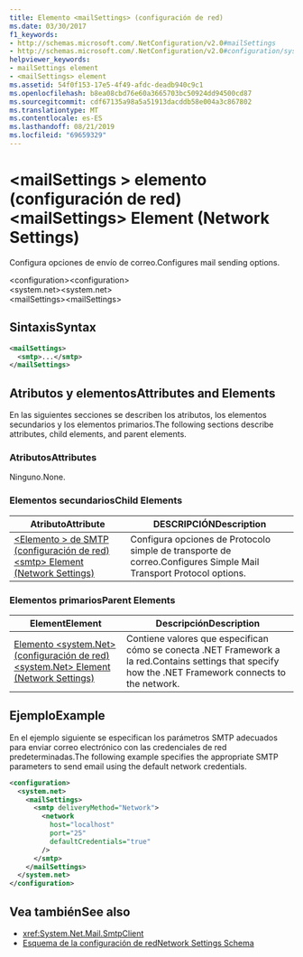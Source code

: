```yaml
---
title: Elemento <mailSettings> (configuración de red)
ms.date: 03/30/2017
f1_keywords:
- http://schemas.microsoft.com/.NetConfiguration/v2.0#mailSettings
- http://schemas.microsoft.com/.NetConfiguration/v2.0#configuration/system.net/mailSettings
helpviewer_keywords:
- mailSettings element
- <mailSettings> element
ms.assetid: 54f0f153-17e5-4f49-afdc-deadb940c9c1
ms.openlocfilehash: b8ea08cbd76e60a3665703bc50924dd94500cd87
ms.sourcegitcommit: cdf67135a98a5a51913dacddb58e004a3c867802
ms.translationtype: MT
ms.contentlocale: es-ES
ms.lasthandoff: 08/21/2019
ms.locfileid: "69659329"
---
```

# <a name="mailsettings-element-network-settings"></a><span data-ttu-id="75642-102">\<mailSettings > elemento (configuración de red)</span><span class="sxs-lookup"><span data-stu-id="75642-102">\<mailSettings> Element (Network Settings)</span></span>
<span data-ttu-id="75642-103">Configura opciones de envío de correo.</span><span class="sxs-lookup"><span data-stu-id="75642-103">Configures mail sending options.</span></span>  

<span data-ttu-id="75642-104">\<configuration></span><span class="sxs-lookup"><span data-stu-id="75642-104">\<configuration></span></span>  
<span data-ttu-id="75642-105">\<system.net></span><span class="sxs-lookup"><span data-stu-id="75642-105">\<system.net></span></span>  
<span data-ttu-id="75642-106">\<mailSettings></span><span class="sxs-lookup"><span data-stu-id="75642-106">\<mailSettings></span></span>  
  
## <a name="syntax"></a><span data-ttu-id="75642-107">Sintaxis</span><span class="sxs-lookup"><span data-stu-id="75642-107">Syntax</span></span>  
  
```xml  
<mailSettings>
  <smtp>...</smtp>  
</mailSettings>
```  
  
## <a name="attributes-and-elements"></a><span data-ttu-id="75642-108">Atributos y elementos</span><span class="sxs-lookup"><span data-stu-id="75642-108">Attributes and Elements</span></span>  
 <span data-ttu-id="75642-109">En las siguientes secciones se describen los atributos, los elementos secundarios y los elementos primarios.</span><span class="sxs-lookup"><span data-stu-id="75642-109">The following sections describe attributes, child elements, and parent elements.</span></span>  
  
### <a name="attributes"></a><span data-ttu-id="75642-110">Atributos</span><span class="sxs-lookup"><span data-stu-id="75642-110">Attributes</span></span>  
 <span data-ttu-id="75642-111">Ninguno.</span><span class="sxs-lookup"><span data-stu-id="75642-111">None.</span></span>  
  
### <a name="child-elements"></a><span data-ttu-id="75642-112">Elementos secundarios</span><span class="sxs-lookup"><span data-stu-id="75642-112">Child Elements</span></span>  
  
|<span data-ttu-id="75642-113">Atributo</span><span class="sxs-lookup"><span data-stu-id="75642-113">Attribute</span></span>|<span data-ttu-id="75642-114">DESCRIPCIÓN</span><span class="sxs-lookup"><span data-stu-id="75642-114">Description</span></span>|  
|---------------|-----------------|  
|[<span data-ttu-id="75642-115">\<Elemento > de SMTP (configuración de red)</span><span class="sxs-lookup"><span data-stu-id="75642-115">\<smtp> Element (Network Settings)</span></span>](smtp-element-network-settings.md)|<span data-ttu-id="75642-116">Configura opciones de Protocolo simple de transporte de correo.</span><span class="sxs-lookup"><span data-stu-id="75642-116">Configures Simple Mail Transport Protocol options.</span></span>|  
  
### <a name="parent-elements"></a><span data-ttu-id="75642-117">Elementos primarios</span><span class="sxs-lookup"><span data-stu-id="75642-117">Parent Elements</span></span>  
  
|<span data-ttu-id="75642-118">**Element**</span><span class="sxs-lookup"><span data-stu-id="75642-118">**Element**</span></span>|<span data-ttu-id="75642-119">**Descripción**</span><span class="sxs-lookup"><span data-stu-id="75642-119">**Description**</span></span>|  
|-----------------|---------------------|  
|[<span data-ttu-id="75642-120">Elemento \<system.Net> (configuración de red)</span><span class="sxs-lookup"><span data-stu-id="75642-120">\<system.Net> Element (Network Settings)</span></span>](system-net-element-network-settings.md)|<span data-ttu-id="75642-121">Contiene valores que especifican cómo se conecta .NET Framework a la red.</span><span class="sxs-lookup"><span data-stu-id="75642-121">Contains settings that specify how the .NET Framework connects to the network.</span></span>|  
  
## <a name="example"></a><span data-ttu-id="75642-122">Ejemplo</span><span class="sxs-lookup"><span data-stu-id="75642-122">Example</span></span>  
 <span data-ttu-id="75642-123">En el ejemplo siguiente se especifican los parámetros SMTP adecuados para enviar correo electrónico con las credenciales de red predeterminadas.</span><span class="sxs-lookup"><span data-stu-id="75642-123">The following example specifies the appropriate SMTP parameters to send email using the default network credentials.</span></span>  
  
```xml  
<configuration>  
  <system.net>  
    <mailSettings>  
      <smtp deliveryMethod="Network">  
        <network  
          host="localhost"  
          port="25"  
          defaultCredentials="true"  
        />  
      </smtp>  
    </mailSettings>  
  </system.net>  
</configuration>  
```  
  
## <a name="see-also"></a><span data-ttu-id="75642-124">Vea también</span><span class="sxs-lookup"><span data-stu-id="75642-124">See also</span></span>

- <xref:System.Net.Mail.SmtpClient>
- [<span data-ttu-id="75642-125">Esquema de la configuración de red</span><span class="sxs-lookup"><span data-stu-id="75642-125">Network Settings Schema</span></span>](index.md)
